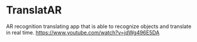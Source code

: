 # TranslatAR
AR recognition translating app that is able to recognize objects and translate in real time.
https://www.youtube.com/watch?v=jdWg496E5DA
